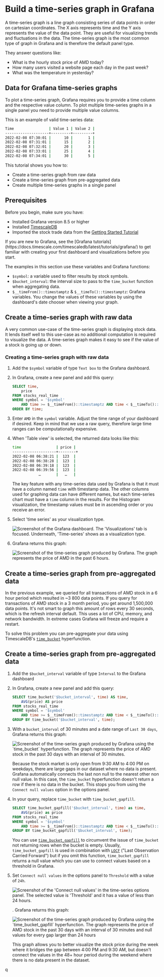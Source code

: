 # Build a time-series graph in Grafana 
A time-series graph is a line graph consisting series of data points in order on
cartesian coordinates. The X axis represents time and the Y axis represents the 
value of the data point. They are useful for visualizing trends and fluctuations 
in the data. The time-series graph is the most common type of graph in Grafana
and is therefore the default panel type.

They answer questions like:

* What is the hourly stock price of AMD today?
* How many users visited a website page each day in the past week?
* What was the temperature in yesterday?

## Data for Grafana time-series graphs 
To plot a time-series graph, Grafana requires you to provide a time column and 
the respective value column. To plot multiple time-series graphs in a single 
panel you need to provide multiple value columns.

This is an example of valid time-series data:
```bash
Time                | Value 1 | Value 2 |
--------------------+---------+---------+
2022-02-08 07:30:01 |      10 |       1 |
2022-02-08 07:31:01 |      15 |       2 |
2022-02-08 07:32:01 |      20 |       3 |
2022-02-08 07:33:01 |      25 |       4 |
2022-02-08 07:34:01 |      30 |       5 |
```

This tutorial shows you how to:
* Create a time-series graph from raw data
* Create a time-series graph from pre-aggregated data
* Create multiple time-series graphs in a single panel

## Prerequisites
Before you begin, make sure you have:
* Installed Grafana version&nbsp;8.5 or higher
* Installed [TimescaleDB][install-timescale]
* Imported the stock trade data from the [Getting Started Tutorial][gsg-data]

<highlight type="note">
    If you are new to Grafana, see the
    [Grafana tutorials](https://docs.timescale.com/timescaledb/latest/tutorials/grafana/)
    to get familiar with creating your first dashboard and visualizations before you
    start.
</highlight>


The examples in this section use these variables and Grafana functions:
* `$symbol`: a variable used to filter results by stock symbols.
* `$bucket_interval`: the interval size to pass to the `time_bucket`
  function when aggregating data.
* `$__timeFrom()::timestamptz` & `$__timeTo()::timestamptz`:
  Grafana variables. You change the values of these variables by
  using the dashboard's date chooser when viewing your graph.


## Create a time-series graph with raw data

A very common use-case of the time-series graph is displaying stock data. It 
lends itself well to this use-case as no additional computation is required to 
visualize the data. A time-series graph makes it easy to see if the value of a
stock is going up or down. 

<procedure>

### Creating a time-series graph with raw data

1.  Add the `$symbol` variable of type `Text box` to the Grafana dashboard.

1.  In Grafana, create a new panel and add this query:

    ```SQL
    SELECT time,
        price
    FROM stocks_real_time
    WHERE symbol = '$symbol'
        AND time >= $__timeFrom()::timestamptz AND time < $__timeTo()::timestamptz
    ORDER BY time;
    ```

1.  Enter `AMD` in the `symbol` variable. Adjust the time range of your 
    dashboard if desired. Keep in mind that we use a raw query, therefore large
    time ranges can be computationally expensive.

1.  When 'Table view' is selected, the returned data looks like this:

    ```bash
    time                | price |
    --------------------+--------+
    2022-02-08 06:38:21 |  123  |
    2022-02-08 06:38:28 |  123  |
    2022-02-08 06:39:18 |  123  |
    2022-02-08 06:39:56 |  123  |
                …       |   …   |
    ```

    The key feature with any time-series data used by Grafana is that it must 
    have a column named `time` with timestamp data. The other columns used for 
    graphing data can have different names, but each time-series chart must have 
    a `time` column in the results. For the Histogram visualization,
    the timestamp values must be in ascending order or you receive an error.

1.  Select 'time series' as your visualization type.

    <img class="main-content__illustration" src="https://assets.timescale.com/docs/images/tutorials/visualizations/time-series/time-series-visualization-type.png" alt="Screenshot of the Grafana dashboard. The 'Visualizations' tab is focused. Underneath, 'Time-series' shows as a visualization type."/>

1.  Grafana returns this graph:

    <img class="main-content__illustration" src="https://assets.timescale.com/docs/images/tutorials/visualizations/time-series/simple-time-series-graph.png" alt="Screenshot of the time-series graph produced by Grafana. The graph represents the price of AMD in the past 6 hours."/>

</procedure>

## Create a time-series graph from pre-aggregated data
In the previous example, we queried for all transactions of AMD stock in a 6 
hour period which resulted in ~3 800 data points. If you query for transactions 
of AMD stock in a 3 month period, you get around 1,500,000 data points. It's not smart 
to graph this amount of rows every 30 seconds, which is the refresh interval 
default. This uses a lot of CPU, memory, and network bandwidth. In extreme cases
Grafana will freeze and require a restart.

To solve this problem you can pre-aggregate your data using TimescaleDB's 
[`time_bucket`][time_bucket] hyperfunction.

<procedure>

## Create a time-series graph from pre-aggregated data

1.  Add the `$bucket_interval` variable of type `Interval` to the Grafana dashboard

1.  In Grafana, create a new panel and add this query:

    ```sql
    SELECT time_bucket('$bucket_interval', time) AS time,
    	AVG(price) AS price
    FROM stocks_real_time
    WHERE symbol = '$symbol'
        AND time >= $__timeFrom()::timestamptz AND time < $__timeTo()::timestamptz
    GROUP BY time_bucket('$bucket_interval', time);
    ```   

1.  With a `bucket_interval` of 30 minutes and a date range of `Last 30 days`, Grafana
    returns this graph:

    <img class="main-content__illustration" src="https://assets.timescale.com/docs/images/tutorials/visualizations/time-series/time-bucket-graph.png" alt="Screenshot of the time-series graph produced by Grafana using the `time_bucket` hyperfunction. The graph represents the price of AMD stock in the past 30 days with an interval of 30 minutes."/>

    Because the stock market is only open from 9:30&nbsp;AM to 4:00&nbsp;PM on weekdays, 
    there are large gaps in our dataset where no data is present. Grafana 
    automatically connects the last non null to the nearest other non null value.
    In this case, the `time_bucket` hyperfunction doesn't return a row if there 
    is no data in the bucket. This stops you from using the `Connect null values`
    option in the options panel.

1.  In your query, replace `time_bucket` with `time_bucket_gapfill`.
   
    ```SQL
    SELECT time_bucket_gapfill('$bucket_interval', time) as time,
	    AVG(price) as price 
    FROM stocks_real_time
    WHERE symbol = '$symbol'
        AND time >= $__timeFrom()::timestamptz AND time < $__timeTo()::timestamptz
    GROUP BY time_bucket_gapfill('$bucket_interval', time);
    ```

    You can use [`time_bucket_gapfill`][time-bucket-gapfill] to circumvent the 
    issue of `time_bucket` not returning rows when the bucket is empty. Usually,
    `time_bucket_gapfill` is used in combination with [`LOCF`][locf] 
    ("Last Observation Carried Forward") but if you omit this function, 
    `time_bucket_gapfill` returns a null value which you can use to connect 
    values based on a threshold in Grafana.

1.  Set `Connect null values` in the options panel to `Threshold` with a value
    of `24h`.

    <img class="main-content__illustration" src="https://assets.timescale.com/docs/images/tutorials/visualizations/time-series/connect-null-values.png" alt="Screenshot of the 'Connect null values' in the time-series options panel. The selected value is 'Threshold' and it has a value of less than 24 hours."/>

    . Grafana returns this graph:

    <img class="main-content__illustration" src="https://assets.timescale.com/docs/images/tutorials/visualizations/time-series/time-bucket-gapfill-graph.png" alt="Screenshot of the time-series graph produced by Grafana using the `time_bucket_gapfill` hyperfunction. The graph represents the price of AMD stock in the past 30 days with an interval of 30 minutes and null values for every gap larger than 24 hours"/>

    This graph allows you to better visualize the stock price during the week where
    it bridges the gap between 4:00&nbsp;PM and 9:30&nbsp;AM, but doesn't connect the values in
    the 48+ hour period during the weekend where there is no data present in the
    dataset.


</procedure>

[install-timescale]: /install/:currentVersion:/
[gsg-data]: /timescaledb/:currentVersion:/getting-started/
[time_bucket]: https://docs.timescale.com/api/latest/hyperfunctions/time_bucket/
[time-bucket-gapfill]: https://docs.timescale.com/api/latest/hyperfunctions/gapfilling-interpolation/time_bucket_gapfill/
[locf]: https://docs.timescale.com/api/latest/hyperfunctions/gapfilling-interpolation/locf/
q
